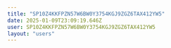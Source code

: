 ```yaml
---
title: "SP10Z4KKFPZN57W6BW0Y3754KGJ9ZGZ6TAX412YW5"
date: 2025-01-09T23:09:19.646Z
user: SP10Z4KKFPZN57W6BW0Y3754KGJ9ZGZ6TAX412YW5
layout: "users"
---
```

    